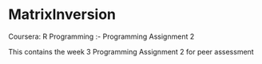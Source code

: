 MatrixInversion
===============

Coursera: R Programming :- Programming Assignment 2

This contains the week 3 Programming Assignment 2 for peer assessment
